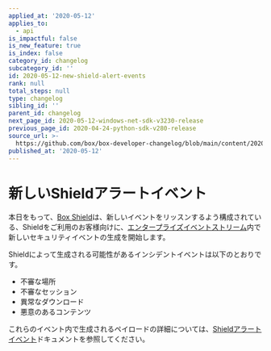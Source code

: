 ```yaml
---
applied_at: '2020-05-12'
applies_to:
  - api
is_impactful: false
is_new_feature: true
is_index: false
category_id: changelog
subcategory_id: ''
id: 2020-05-12-new-shield-alert-events
rank: null
total_steps: null
type: changelog
sibling_id: ''
parent_id: changelog
next_page_id: 2020-05-12-windows-net-sdk-v3230-release
previous_page_id: 2020-04-24-python-sdk-v280-release
source_url: >-
  https://github.com/box/box-developer-changelog/blob/main/content/2020/05-12-new-shield-alert-events.md
published_at: '2020-05-12'
---
```

# 新しいShieldアラートイベント

本日をもって、[Box Shield][box-shield]は、新しいイベントをリッスンするよう構成されている、Shieldをご利用のお客様向けに、[エンタープライズイベントストリーム](g://events/for-enterprise/)内で新しいセキュリティイベントの生成を開始します。

Shieldによって生成される可能性があるインシデントイベントは以下のとおりです。

* 不審な場所
* 不審なセッション
* 異常なダウンロード
* 悪意のあるコンテンツ

これらのイベント内で生成されるペイロードの詳細については、[Shieldアラートイベント](g://events/shield-alert-events/)ドキュメントを参照してください。

[box-shield]: https://www.box.com/shield
